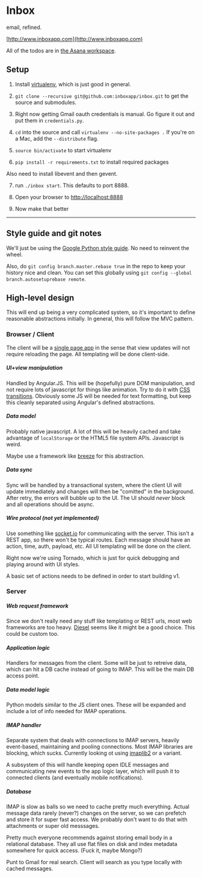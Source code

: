 # Inbox

email, refined.

[http://www.inboxapp.com](http://www.inboxapp.com)

All of the todos are in [the Asana workspace](https://app.asana.com/0/4983727800919/4983727800919).


## Setup

1. Install [virtualenv](http://www.virtualenv.org/en/latest/), which is just good in general.

2. `git clone --recursive git@github.com:inboxapp/inbox.git` to get the source and submodules.

3. Right now getting Gmail oauth credentials is manual. Go figure it out and put them in `credentials.py`. 

<!-- 4. `cd` into the source and call `./inbox install`. This will also start the server. You can later start it using `./inbox start`.
 -->

4. `cd` into the source and call `virtualenv --no-site-packages .`
   If you're on a Mac, add the `--distribute` flag.

5. `source bin/activate` to start virtualenv

6. `pip install -r requirements.txt` to install required packages

Also need to install libevent and then gevent.

7. run `./inbox start`. This defaults to port 8888.

7. Open your browser to [http://localhost:8888](http://localhost:8888)
 
8. Now make that better


<hr/>

## Style guide and git notes

We'll just be using the [Google Python style guide](http://google-styleguide.googlecode.com/svn/trunk/pyguide.html). No need to reinvent the wheel.

Also, do `git config branch.master.rebase true` in the repo to keep your history nice and clean. You can set this globally using `git config --global branch.autosetuprebase remote`. 

## High-level design

This will end up being a very complicated system, so it's important to define reasonable abstractions initially. In general, this will follow the MVC pattern.

### Browser / Client

The client will be a [single page app](http://singlepageappbook.com/single-page.html) in the sense that view updates will not require reloading the page. All templating will be done client-side.

##### UI+view manipulation

Handled by Angular.JS. This will be (hopefully) pure DOM manipulation, and not require lots of javascript for things like animation. Try to do it with [CSS transitions](http://daneden.me/animate/). Obviously some JS will be needed for text formatting, but keep this cleanly separated using Angular's defined abstractions.

##### Data model

Probably native javascript. A lot of this will be heavily cached and take advantage of `localStorage` or the HTML5 file system APIs. Javascript is weird.

Maybe use a framework like [breeze](http://www.breezejs.com/documentation/introduction) for this abstraction.

##### Data sync

Sync will be handled by a transactional system, where the client UI will update immediately and changes will then be "comitted" in the background. After retry, the errors will bubble up to the UI. The UI should *never* block and all operations should be async.

##### Wire protocol (not yet implemented)

Use something like [socket.io](http://socket.io/) for communicating with the server. This isn't a REST app, so there won't be typical routes. Each message should have an action, time, auth, payload, etc. All UI templating will be done on the client.

Right now we're using Tornado, which is just for quick debugging and playing around with UI styles. 

A basic set of actions needs to be defined in order to start building v1.



### Server

##### Web request framework

Since we don't really need any stuff like templating or REST urls, most web frameworks are too heavy. [Diesel](http://diesel.io/) seems like it might be a good choice. This could be custom too.

##### Application logic

Handlers for messages from the client. Some will be just to retreive data, which can hit a DB cache instead of going to IMAP. This will be the main DB access point.

##### Data model logic

Python models similar to the JS client ones. These will be expanded and include a lot of info needed for IMAP operations.

##### IMAP handler

Separate system that deals with connections to IMAP servers, heavily event-based, maintaining and pooling connections. Most IMAP libraries are blocking, which sucks. Currently looking ot using [imaplib2](http://github.com/grinich/imaplib2) or a variant.

A subsystem of this will handle keeping open IDLE messages and communicating new events to the app logic layer, which will push it to connected clients (and eventually mobile notifications). 

##### Database

IMAP is slow as balls so we need to cache pretty much everything. Actual message data rarely (never?) changes on the server, so we can prefetch and store it for super fast access. We probably don't want to do that with attachments or super old messsages.

Pretty much everyone recommends against storing email body in a relational database. They all use flat files on disk and index metadata somewhere for quick access. (Fuck it, maybe Mongo?) 

Punt to Gmail for real search. Client will search as you type locally with cached messages.


